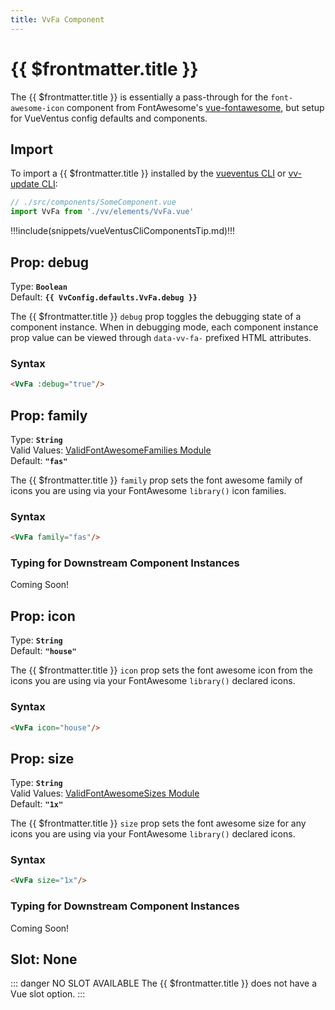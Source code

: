 ```yaml
---
title: VvFa Component
---
```


<script setup>
    import DocsPackageVersion from '../../../src/views/compos/DocsPackageVersion.vue'
    import { VvConfig } from '../../../src/index'
</script>

<!-- TODO: This docs page needs to be updated so all default values pull from VvConfig data -->

# {{ $frontmatter.title }}

The {{ $frontmatter.title }} is essentially a pass-through for the `font-awesome-icon` component from FontAwesome's [vue-fontawesome](https://fontawesome.com/docs/web/use-with/vue/add-icons), but setup for VueVentus config defaults and components.






## Import

To import a {{ $frontmatter.title }} installed by the [vueventus CLI](/guides/vueventus-cli) or [vv-update CLI](/guides/vv-update-cli):

```javascript
// ./src/components/SomeComponent.vue
import VvFa from './vv/elements/VvFa.vue'
```

!!!include(snippets/vueVentusCliComponentsTip.md)!!!








## Prop: debug
Type: **`Boolean`**  
Default: **`{{ VvConfig.defaults.VvFa.debug }}`**

The {{ $frontmatter.title }} `debug` prop toggles the debugging state of a component instance. When in debugging mode, each component instance prop value can be viewed through `data-vv-fa-` prefixed HTML attributes.

### Syntax

```html
<VvFa :debug="true"/>
```






## Prop: family
<!-- TODO: change this type to new PropType keyof syntax -->
Type: **`String`**  
Valid Values: [ValidFontAwesomeFamilies Module](/components/prop-validators#validfontawesomefamilies)  
Default: **`"fas"`**

The {{ $frontmatter.title }} `family` prop sets the font awesome family of icons you are using via your FontAwesome `library()` icon families.

### Syntax

```html
<VvFa family="fas"/>
```

### Typing for Downstream Component Instances
<!-- TODO: add typing use example code block for PropType keyof syntax -->
Coming Soon!








## Prop: icon

Type: **`String`**  
Default: **`"house"`**

The {{ $frontmatter.title }} `icon` prop sets the font awesome icon from the icons you are using via your FontAwesome `library()` declared icons.

### Syntax

```html
<VvFa icon="house"/>
```






## Prop: size
<!-- TODO: change this type to new PropType keyof syntax -->
Type: **`String`**  
Valid Values: [ValidFontAwesomeSizes Module](/components/prop-validators#validfontawesomesizes)  
Default: **`"1x"`**

The {{ $frontmatter.title }} `size` prop sets the font awesome size for any icons you are using via your FontAwesome `library()` declared icons.

### Syntax

```html
<VvFa size="1x"/>
```

### Typing for Downstream Component Instances
<!-- TODO: add typing use example code block for PropType keyof syntax -->
Coming Soon!












## Slot: None

::: danger NO SLOT AVAILABLE
The {{ $frontmatter.title }} does not have a Vue slot option.
:::










<DocsPackageVersion/>
